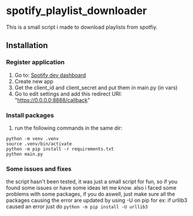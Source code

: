 # spotify_playlist_downloader

This is a small script i made to download playlists from spotfiy.

## Installation
### Register application
1. Go to:  	[Spotify dev dashboard](https://developer.spotify.com/dashboard/applications)
2. Create new app
3. Get the client_id and client_secret and put them in main.py (in vars)
4. Go to edit settings and add this redirect URI: "https://0.0.0.0:8888/callback"
### Install packages
1. run the following commands in the same dir:
```
python -m venv .venv
source .venv/bin/activate
python -m pip install -r requirements.txt
python main.py
```
### Some issues and fixes
the script hasn't been tested, it was just a small script for fun, so if you found some issues or have some ideas let me know.
also i faced some problems with some packages, if you do aswell, just make sure all the packages causing the error are updated by using -U on pip
for ex: if urllib3 caused an error just do `python -m pip install -U urllib3`
